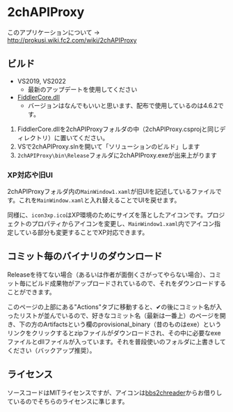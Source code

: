 # 2chAPIProxy

このアプリケーションについて → http://prokusi.wiki.fc2.com/wiki/2chAPIProxy

## ビルド

- VS2019, VS2022
  - 最新のアップデートを使用してください
- [FiddlerCore.dll](https://www.telerik.com/login/v2/download?ReturnUrl=https%3a%2f%2fwww.telerik.com%2fdownload-trial-file%2fv2%2ffiddlercore#register)
  - バージョンはなんでもいいと思います、配布で使用しているのは4.6.2です。

1. FiddlerCore.dllを2chAPIProxyフォルダの中（2chAPIProxy.csprojと同じディレクトリ）に置いてください。
2. VSで2chAPIProxy.slnを開いて「ソリューションのビルド」します
3. `2chAPIProxy\bin\Release`フォルダに2chAPIProxy.exeが出来上がります

### XP対応や旧UI

2chAPIProxyフォルダ内の`MainWindow1.xaml`が旧UIを記述しているファイルです。これを`MainWindow.xaml`と入れ替えることでUIを戻せます。

同様に、`icon3xp.ico`はXP環境のためにサイズを落としたアイコンです。プロジェクトのプロパティからアイコンを変更し、`MainWindow1.xaml`内でアイコン指定している部分も変更することでXP対応できます。

## コミット毎のバイナリのダウンロード

Releaseを待てない場合（あるいは作者が面倒くさがってやらない場合）、コミット毎にビルド成果物がアップロードされているので、それをダウンロードすることができます。

このページの上部にある"Actions"タブに移動すると、✔の後にコミット名が入ったリストが並んでいるので、好きなコミット名（最新は一番上）のページを開き、下の方のArtifactsという欄のprovisional_binary（昔のものはexe）というリンクをクリックするとzipファイルがダウンロードされ、その中に必要なexeファイルとdllファイルが入っています。それを普段使いのフォルダに上書きしてください（バックアップ推奨）。

## ライセンス
ソースコードはMITライセンスですが、アイコンは[bbs2chreader](http://bbs2ch.osdn.jp/)からお借りしているのでそちらのライセンスに準じます。
